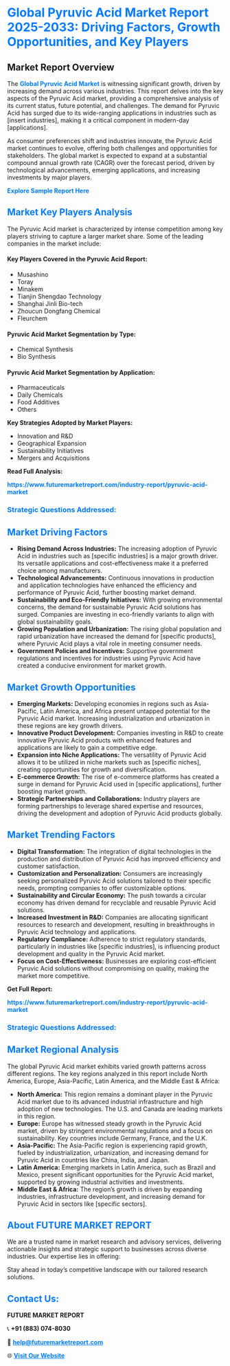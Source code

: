 <h1 style="color: #007BFF;">Global Pyruvic Acid Market Report 2025-2033: Driving Factors, Growth Opportunities, and Key Players</h1>

<section id="overview">
<h2>Market Report Overview</h2>
<p>The <a href="https://www.futuremarketreport.com/industry-report/pyruvic-acid-market" style="color: #007BFF; text-decoration: none;"><strong>Global Pyruvic Acid Market</strong></a> is witnessing significant growth, driven by increasing demand across various industries. This report delves into the key aspects of the Pyruvic Acid market, providing a comprehensive analysis of its current status, future potential, and challenges. The demand for Pyruvic Acid has surged due to its wide-ranging applications in industries such as [insert industries], making it a critical component in modern-day [applications].</p>
<p>As consumer preferences shift and industries innovate, the Pyruvic Acid market continues to evolve, offering both challenges and opportunities for stakeholders. The global market is expected to expand at a substantial compound annual growth rate (CAGR) over the forecast period, driven by technological advancements, emerging applications, and increasing investments by major players.</p>
</section>

<section id="overview">
<p><a href="https://www.futuremarketreport.com/request-sample/reportId=84392" style="color: #007BFF; text-decoration: none;"><strong>Explore Sample Report Here</strong></a></p>
</section>

<section id="key-players">
<h2 style="color: #007BFF;">Market Key Players Analysis</h2>
<p>The Pyruvic Acid market is characterized by intense competition among key players striving to capture a larger market share. Some of the leading companies in the market include:</p>
<h4>Key Players Covered in the Pyruvic Acid Report:</h4>
<ul><li>Musashino</li><li>Toray</li><li>Minakem</li><li>Tianjin Shengdao Technology</li><li>Shanghai Jinli Bio-tech</li><li>Zhoucun Dongfang Chemical</li><li>Fleurchem</li></ul>
<h4>Pyruvic Acid Market Segmentation by Type:</h4>
<ul><li>Chemical Synthesis</li><li>Bio Synthesis</li></ul>

<h4>Pyruvic Acid Market Segmentation by Application:</h4>
<ul><li>Pharmaceuticals</li><li>Daily Chemicals</li><li>Food Additives</li><li>Others</li></ul>
<p><strong>Key Strategies Adopted by Market Players:</strong></p>
<ul>
<li>Innovation and R&D</li>
<li>Geographical Expansion</li>
<li>Sustainability Initiatives</li>
<li>Mergers and Acquisitions</li>
</ul>
</section>

<section>
<p><strong>Read Full Analysis: </strong></p><a href="https://www.futuremarketreport.com/industry-report/pyruvic-acid-market" style="color: #007BFF; text-decoration: none;"><strong>https://www.futuremarketreport.com/industry-report/pyruvic-acid-market</strong></a>
<h3 style="color: #007BFF;">Strategic Questions Addressed:</h3>
</section>

<section id="driving-factors">
<h2 style="color: #007BFF;">Market Driving Factors</h2>
<ul>
<li><strong>Rising Demand Across Industries:</strong> The increasing adoption of Pyruvic Acid in industries such as [specific industries] is a major growth driver. Its versatile applications and cost-effectiveness make it a preferred choice among manufacturers.</li>
<li><strong>Technological Advancements:</strong> Continuous innovations in production and application technologies have enhanced the efficiency and performance of Pyruvic Acid, further boosting market demand.</li>
<li><strong>Sustainability and Eco-Friendly Initiatives:</strong> With growing environmental concerns, the demand for sustainable Pyruvic Acid solutions has surged. Companies are investing in eco-friendly variants to align with global sustainability goals.</li>
<li><strong>Growing Population and Urbanization:</strong> The rising global population and rapid urbanization have increased the demand for [specific products], where Pyruvic Acid plays a vital role in meeting consumer needs.</li>
<li><strong>Government Policies and Incentives:</strong> Supportive government regulations and incentives for industries using Pyruvic Acid have created a conducive environment for market growth.</li>
</ul>
</section>

<section id="growth-opportunities">
<h2 style="color: #007BFF;">Market Growth Opportunities</h2>
<ul>
<li><strong>Emerging Markets:</strong> Developing economies in regions such as Asia-Pacific, Latin America, and Africa present untapped potential for the Pyruvic Acid market. Increasing industrialization and urbanization in these regions are key growth drivers.</li>
<li><strong>Innovative Product Development:</strong> Companies investing in R&D to create innovative Pyruvic Acid products with enhanced features and applications are likely to gain a competitive edge.</li>
<li><strong>Expansion into Niche Applications:</strong> The versatility of Pyruvic Acid allows it to be utilized in niche markets such as [specific niches], creating opportunities for growth and diversification.</li>
<li><strong>E-commerce Growth:</strong> The rise of e-commerce platforms has created a surge in demand for Pyruvic Acid used in [specific applications], further boosting market growth.</li>
<li><strong>Strategic Partnerships and Collaborations:</strong> Industry players are forming partnerships to leverage shared expertise and resources, driving the development and adoption of Pyruvic Acid products globally.</li>
</ul>
</section>

<section id="trending-factors">
<h2 style="color: #007BFF;">Market Trending Factors</h2>
<ul>
<li><strong>Digital Transformation:</strong> The integration of digital technologies in the production and distribution of Pyruvic Acid has improved efficiency and customer satisfaction.</li>
<li><strong>Customization and Personalization:</strong> Consumers are increasingly seeking personalized Pyruvic Acid solutions tailored to their specific needs, prompting companies to offer customizable options.</li>
<li><strong>Sustainability and Circular Economy:</strong> The push towards a circular economy has driven demand for recyclable and reusable Pyruvic Acid solutions.</li>
<li><strong>Increased Investment in R&D:</strong> Companies are allocating significant resources to research and development, resulting in breakthroughs in Pyruvic Acid technology and applications.</li>
<li><strong>Regulatory Compliance:</strong> Adherence to strict regulatory standards, particularly in industries like [specific industries], is influencing product development and quality in the Pyruvic Acid market.</li>
<li><strong>Focus on Cost-Effectiveness:</strong> Businesses are exploring cost-efficient Pyruvic Acid solutions without compromising on quality, making the market more competitive.</li>
</ul>
</section>

<section>
<p><strong>Get Full Report: </strong></p><a href="https://www.futuremarketreport.com/industry-report/pyruvic-acid-market" style="color: #007BFF; text-decoration: none;"><strong>https://www.futuremarketreport.com/industry-report/pyruvic-acid-market</strong></a>
<h3 style="color: #007BFF;">Strategic Questions Addressed:</h3>
</section>


<section id="regional-analysis">
<h2 style="color: #007BFF;">Market Regional Analysis</h2>
<p>The global Pyruvic Acid market exhibits varied growth patterns across different regions. The key regions analyzed in this report include North America, Europe, Asia-Pacific, Latin America, and the Middle East & Africa:</p>
<ul>
<li><strong>North America:</strong> This region remains a dominant player in the Pyruvic Acid market due to its advanced industrial infrastructure and high adoption of new technologies. The U.S. and Canada are leading markets in this region.</li>
<li><strong>Europe:</strong> Europe has witnessed steady growth in the Pyruvic Acid market, driven by stringent environmental regulations and a focus on sustainability. Key countries include Germany, France, and the U.K.</li>
<li><strong>Asia-Pacific:</strong> The Asia-Pacific region is experiencing rapid growth, fueled by industrialization, urbanization, and increasing demand for Pyruvic Acid in countries like China, India, and Japan.</li>
<li><strong>Latin America:</strong> Emerging markets in Latin America, such as Brazil and Mexico, present significant opportunities for the Pyruvic Acid market, supported by growing industrial activities and investments.</li>
<li><strong>Middle East & Africa:</strong> The region’s growth is driven by expanding industries, infrastructure development, and increasing demand for Pyruvic Acid in sectors like [specific sectors].</li>
</ul>
</section>

<footer>
<h2 style="color: #007BFF;">About FUTURE MARKET REPORT</h2>
<p>We are a trusted name in market research and advisory services, delivering actionable insights and strategic support to businesses across diverse industries. Our expertise lies in offering:</p>

<p>Stay ahead in today’s competitive landscape with our tailored research solutions.</p>

<h2 style="color: #007BFF;">Contact Us:</h2>
<p><strong>FUTURE MARKET REPORT</strong></p>
<p>📞 <strong>+91 (883) 074-8030</strong></p>
<p>📧 <strong><a href="mailto:help@futuremarketreport.com" style="color: #007BFF;">help@futuremarketreport.com</a></strong></p>
<p>🌐 <strong><a href="https://www.futuremarketreport.com/" style="color: #007BFF;">Visit Our Website</a></strong></p>
</footer>